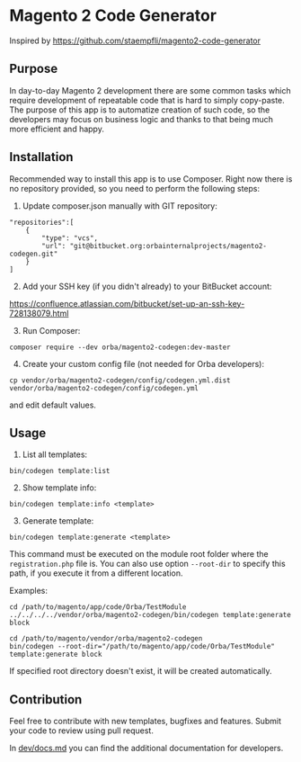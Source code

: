 # Magento 2 Code Generator

Inspired by https://github.com/staempfli/magento2-code-generator

## Purpose

In day-to-day Magento 2 development there are some common tasks which require development of repeatable code that is hard to simply copy-paste. The purpose of this app is to automatize creation of such code, so the developers may focus on business logic and thanks to that being much more efficient and happy. 

## Installation

Recommended way to install this app is to use Composer. Right now there is no repository provided, so you need to perform the following steps:

1. Update composer.json manually with GIT repository:

```
"repositories":[
    {
        "type": "vcs",
        "url": "git@bitbucket.org:orbainternalprojects/magento2-codegen.git"
    }
]
```

2. Add your SSH key (if you didn't already) to your BitBucket account:

https://confluence.atlassian.com/bitbucket/set-up-an-ssh-key-728138079.html

3. Run Composer:

```
composer require --dev orba/magento2-codegen:dev-master
```

4. Create your custom config file (not needed for Orba developers):

```
cp vendor/orba/magento2-codegen/config/codegen.yml.dist vendor/orba/magento2-codegen/config/codegen.yml
```

and edit default values.

## Usage

1. List all templates:

```
bin/codegen template:list
```

2. Show template info:

```
bin/codegen template:info <template>
```

3. Generate template:

```bin/codegen template:generate <template>```

This command must be executed on the module root folder where the `registration.php` file is.
You can also use option `--root-dir` to specify this path, if you execute it from a different location.

Examples:

```
cd /path/to/magento/app/code/Orba/TestModule
../../../../vendor/orba/magento2-codegen/bin/codegen template:generate block
```

```
cd /path/to/magento/vendor/orba/magento2-codegen
bin/codegen --root-dir="/path/to/magento/app/code/Orba/TestModule" template:generate block
```

If specified root directory doesn't exist, it will be created automatically.

## Contribution

Feel free to contribute with new templates, bugfixes and features. Submit your code to review using pull request.

In [dev/docs.md](dev/docs.md) you can find the additional documentation for developers.
